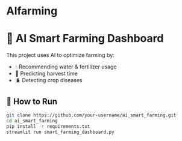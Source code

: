 # AIfarming
# 🌱 AI Smart Farming Dashboard

This project uses AI to optimize farming by:
- 💧 Recommending water & fertilizer usage  
- 📅 Predicting harvest time  
- 🪲 Detecting crop diseases  

## 🚀 How to Run
```bash
git clone https://github.com/your-username/ai_smart_farming.git
cd ai_smart_farming
pip install -r requirements.txt
streamlit run smart_farming_dashboard.py
